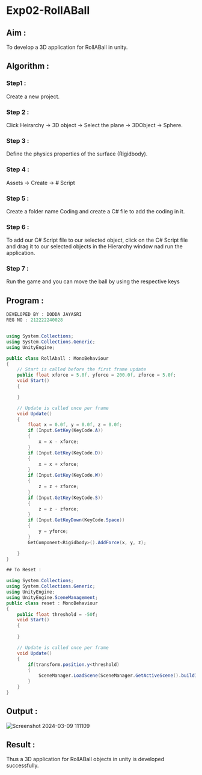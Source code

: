 # Exp02-RollABall

## Aim :
To develop a 3D application for RollABall in unity.

## Algorithm :
### Step1 :
Create a new project.

### Step 2 :
Click Heirarchy -> 3D object -> Select the plane -> 3DObject -> Sphere.

### Step 3 :
Define the physics properties of the surface (Rigidbody).

### Step 4 :
Assets -> Create -> # Script

### Step 5 :
Create a folder name Coding and create a C# file to add the coding in it.

### Step 6 :
To add our C# Script file to our selected object, click on the C# Script file and drag it to our selected objects in the Hierarchy window nad run the application.

### Step 7 :
Run the game and you can move the ball by using the respective keys

## Program :

```C#
DEVELOPED BY : DODDA JAYASRI
REG NO : 212222240028


using System.Collections;
using System.Collections.Generic;
using UnityEngine;

public class RollAball : MonoBehaviour
{
    // Start is called before the first frame update
    public float xforce = 5.0f, yforce = 200.0f, zforce = 5.0f;
    void Start()
    {

    }

    // Update is called once per frame
    void Update()
    {
        float x = 0.0f, y = 0.0f, z = 0.0f;
        if (Input.GetKey(KeyCode.A))
        {
            x = x - xforce;
        }
        if (Input.GetKey(KeyCode.D))
        {
            x = x + xforce;
        }
        if (Input.GetKey(KeyCode.W))
        {
            z = z + zforce;
        }
        if (Input.GetKey(KeyCode.S))
        {
            z = z - zforce;
        }
        if (Input.GetKeyDown(KeyCode.Space))
        {
            y = yforce;
        }
        GetComponent<Rigidbody>().AddForce(x, y, z);

    }
}

## To Reset :

using System.Collections;
using System.Collections.Generic;
using UnityEngine;
using UnityEngine.SceneManagement;
public class reset : MonoBehaviour
{
    public float threshold = -50f;
    void Start()
    {
        
    }

    // Update is called once per frame
    void Update()
    {
        if(transform.position.y<threshold)
        {
            SceneManager.LoadScene(SceneManager.GetActiveScene().buildIndex);
        }
    }
}

```
## Output :
![Screenshot 2024-03-09 111109](https://github.com/jayasridodda/Exp02-RollABall/assets/123259278/34379077-54ca-42cc-9a4d-ed39016ea821)


## Result :
Thus a 3D application for RollABall objects in unity is developed successfully.
